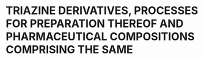 # TRIAZINE DERIVATIVES, PROCESSES FOR PREPARATION THEREOF AND PHARMACEUTICAL COMPOSITIONS COMPRISING THE SAME